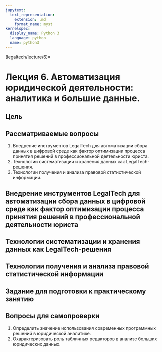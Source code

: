 ```yaml
---
jupytext:
  text_representation:
    extension: .md
    format_name: myst
kernelspec:
  display_name: Python 3
  language: python
  name: python3
---
```


(legaltech/lecture/6)=
# Лекция 6. Автоматизация юридической деятельности: аналитика и большие данные.

## Цель

## Рассматриваемые вопросы
1. Внедрение инструментов LegalTech для автоматизации сбора данных в цифровой среде как фактор оптимизации процесса принятия решений в профессиональной деятельности юриста.
2. Технологии систематизации и хранения данных как LegalTech-решения.
3. Технологии получения и анализа правовой статистической информации.

## Внедрение инструментов LegalTech для автоматизации сбора данных в цифровой среде как фактор оптимизации процесса принятия решений в профессиональной деятельности юриста

## Технологии систематизации и хранения данных как LegalTech-решения

## Технологии получения и анализа правовой статистической информации

## Задание для подготовки к практическому занятию

## Вопросы для самопроверки
1. Определить значение использования современных программных решений в юридической аналитике.
2. Охарактеризовать роль табличных редакторов в анализе больших юридических данных.
